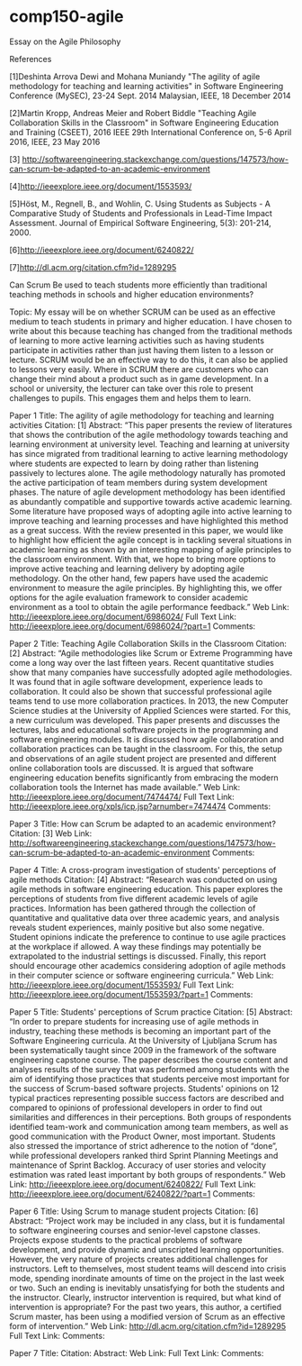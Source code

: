 # comp150-agile
Essay on the Agile Philosophy

References 

[1]Deshinta Arrova Dewi and Mohana Muniandy "The agility of agile methodology for teaching and learning activities" in Software Engineering Conference (MySEC), 23-24 Sept. 2014 Malaysian, IEEE, 18 December 2014

[2]Martin Kropp, Andreas Meier and Robert Biddle "Teaching Agile Collaboration Skills in the Classroom" in Software Engineering Education and Training (CSEET), 2016 IEEE 29th International Conference on, 5-6 April 2016, IEEE, 23 May 2016

[3] http://softwareengineering.stackexchange.com/questions/147573/how-can-scrum-be-adapted-to-an-academic-environment

[4]http://ieeexplore.ieee.org/document/1553593/

[5]Höst, M., Regnell, B., and Wohlin, C. Using Students as Subjects - A Comparative Study of Students and Professionals in Lead-Time Impact Assessment. Journal of Empirical Software Engineering, 5(3): 201-214, 2000.

[6]http://ieeexplore.ieee.org/document/6240822/

[7]http://dl.acm.org/citation.cfm?id=1289295




Can Scrum Be used to teach students more efficiently than traditional teaching methods in schools and higher education environments?

Topic:
My essay will be on whether SCRUM can be used as an effective medium to teach students in primary and higher education. I have chosen to write about this because teaching has changed from the traditional methods of learning to more active learning activities such as having students participate in activities rather than just having them listen to a lesson or lecture. SCRUM would be an effective way to do this, it can also be applied to lessons very easily. Where in SCRUM there are customers who can change their mind about a product such as in game development. In a school or university, the lecturer can take over this role to present challenges to pupils. This engages them and helps them to learn.

Paper 1
Title: The agility of agile methodology for teaching and learning activities
Citation: [1]
Abstract: “This paper presents the review of literatures that shows the contribution of the agile methodology towards teaching and learning environment at university level. Teaching and learning at university has since migrated from traditional learning to active learning methodology where students are expected to learn by doing rather than listening passively to lectures alone. The agile methodology naturally has promoted the active participation of team members during system development phases. The nature of agile development methodology has been identified as abundantly compatible and supportive towards active academic learning. Some literature have proposed ways of adopting agile into active learning to improve teaching and learning processes and have highlighted this method as a great success. With the review presented in this paper, we would like to highlight how efficient the agile concept is in tackling several situations in academic learning as shown by an interesting mapping of agile principles to the classroom environment. With that, we hope to bring more options to improve active teaching and learning delivery by adopting agile methodology. On the other hand, few papers have used the academic environment to measure the agile principles. By highlighting this, we offer options for the agile evaluation framework to consider academic environment as a tool to obtain the agile performance feedback.”
Web Link: http://ieeexplore.ieee.org/document/6986024/
Full Text Link: http://ieeexplore.ieee.org/document/6986024/?part=1
Comments:

Paper 2 
Title: Teaching Agile Collaboration Skills in the Classroom
Citation: [2]
Abstract: “Agile methodologies like Scrum or Extreme Programming have come a long way over the last fifteen years. Recent quantitative studies show that many companies have successfully adopted agile methodologies. It was found that in agile software development, experience leads to collaboration. It could also be shown that successful professional agile teams tend to use more collaboration practices. In 2013, the new Computer Science studies at the University of Applied Sciences were started. For this, a new curriculum was developed. This paper presents and discusses the lectures, labs and educational software projects in the programming and software engineering modules. It is discussed how agile collaboration and collaboration practices can be taught in the classroom. For this, the setup and observations of an agile student project are presented and different online collaboration tools are discussed. It is argued that software engineering education benefits significantly from embracing the modern collaboration tools the Internet has made available.”
Web Link: http://ieeexplore.ieee.org/document/7474474/
Full Text Link: http://ieeexplore.ieee.org/xpls/icp.jsp?arnumber=7474474
Comments:

Paper 3
Title: How can Scrum be adapted to an academic environment?
Citation: [3]
Web Link: http://softwareengineering.stackexchange.com/questions/147573/how-can-scrum-be-adapted-to-an-academic-environment
Comments:

Paper 4
Title: A cross-program investigation of students' perceptions of agile methods 
Citation: [4]
Abstract: “Research was conducted on using agile methods in software engineering education. This paper explores the perceptions of students from five different academic levels of agile practices. Information has been gathered through the collection of quantitative and qualitative data over three academic years, and analysis reveals student experiences, mainly positive but also some negative. Student opinions indicate the preference to continue to use agile practices at the workplace if allowed. A way these findings may potentially be extrapolated to the industrial settings is discussed. Finally, this report should encourage other academics considering adoption of agile methods in their computer science or software engineering curricula.”
Web Link: http://ieeexplore.ieee.org/document/1553593/
Full Text Link: http://ieeexplore.ieee.org/document/1553593/?part=1
Comments:

Paper 5
Title: Students' perceptions of Scrum practice
Citation: [5]
Abstract: “In order to prepare students for increasing use of agile methods in industry, teaching these methods is becoming an important part of the Software Engineering curricula. At the University of Ljubljana Scrum has been systematically taught since 2009 in the framework of the software engineering capstone course. The paper describes the course content and analyses results of the survey that was performed among students with the aim of identifying those practices that students perceive most important for the success of Scrum-based software projects. Students' opinions on 12 typical practices representing possible success factors are described and compared to opinions of professional developers in order to find out similarities and differences in their perceptions. Both groups of respondents identified team-work and communication among team members, as well as good communication with the Product Owner, most important. Students also stressed the importance of strict adherence to the notion of “done”, while professional developers ranked third Sprint Planning Meetings and maintenance of Sprint Backlog. Accuracy of user stories and velocity estimation was rated least important by both groups of respondents.”
Web Link: http://ieeexplore.ieee.org/document/6240822/
Full Text Link: http://ieeexplore.ieee.org/document/6240822/?part=1
Comments:

Paper 6
Title: Using Scrum to manage student projects
Citation: [6]
Abstract: “Project work may be included in any class, but it is fundamental to software engineering courses and senior-level capstone classes. Projects expose students to the practical problems of software development, and provide dynamic and unscripted learning opportunities. However, the very nature of projects creates additional challenges for instructors. Left to themselves, most student teams will descend into crisis mode, spending inordinate amounts of time on the project in the last week or two. Such an ending is inevitably unsatisfying for both the students and the instructor. Clearly, instructor intervention is required, but what kind of intervention is appropriate? For the past two years, this author, a certified Scrum master, has been using a modified version of Scrum as an effective form of intervention.”
Web Link: http://dl.acm.org/citation.cfm?id=1289295
Full Text Link:
Comments:

Paper 7
Title:
Citation:
Abstract:
Web Link:
Full Text Link:
Comments:

